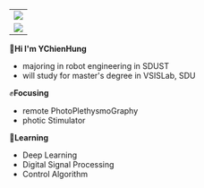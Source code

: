 <table align="right">

<tr>
  <td align="left">
    <a href="https://github.com/anuraghazra/github-readme-stats">
      <img src="https://github-readme-stats.vercel.app/api?username=YChienHung&show_icons=true&include_all_commits=true&theme=buefy&hide_border=true&hide_title=true&hide=issues,prs&card_width=500px" 
      />
    </a>
  </td>
</tr>

<tr>
  <td align="left">
    <a href="https://github.com/anuraghazra/github-readme-stats">
      <img src="https://github-readme-stats.vercel.app/api/top-langs/?username=YChienHung&layout=compact&theme=buefy&hide_border=true&bg_color=F6F8FA&card_width=400px" 
      />
    </a>
  </td>
</tr>
  
</table> 
 
👋**Hi I'm YChienHung**
* majoring in robot engineering in SDUST
* will study for master's degree in VSISLab, SDU

✊**Focusing**
* remote PhotoPlethysmoGraphy
* photic Stimulator

🌱**Learning**
* Deep Learning
* Digital Signal Processing
* Control Algorithm
